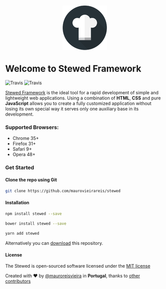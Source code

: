 <p align="center">
    <a href="http://maurovieirareis.github.io/stewed/index.html" target="_blank">
    	<img width="140" src="docs/assets/images/logo/stewed_dark.jpg">
    </a><br>
</p>

# Welcome to Stewed Framework

![Travis](https://img.shields.io/travis/rust-lang/rust.svg?style=flat-square)
![Travis](https://img.shields.io/dub/l/vibe-d.svg)

[Stewed Framework](http://maurovieirareis.github.io/stewed) is the ideal tool for a rapid development of simple and lightweight web applications.
Using a combination of **HTML**, **CSS** and pure **JavaScript** allows you to create a fully customized application without losing its own special way it serves only one auxiliary base in its development.

### Supported Browsers:
- Chrome 35+
- Firefox 31+
- Safari 9+
- Opera 48+


### Get Started

#### Clone the repo using Git

```bash
git clone https://github.com/maurovieirareis/stewed
```

#### Installation

```bash
npm install stewed --save
```

```bash
bower install stewed --save
```

```bash
yarn add stewed
```

Alternatively you can [download](https://codeload.github.com/maurovieirareis/stewed/zip/master)
this repository.

#### License

The Stewed is open-sourced software licensed under the [MIT license](http://opensource.org/licenses/MIT)

Created with ♥️ by [@mauroreisvieira](https://twitter.com/mauroreisvieira) in **Portugal**,
thanks to [other contributors](https://github.com/maurovieirareis/stewed/graphs/contributors)


